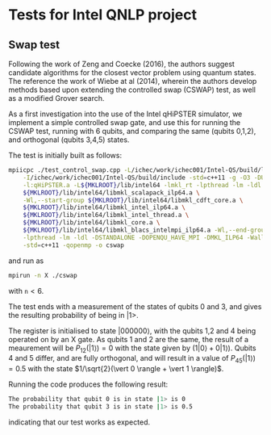 # Tests for Intel QNLP project

## Swap test
Following the work of Zeng and Coecke (2016), the authors suggest candidate algorithms for the closest vector problem using quantum states.
The reference the work of Wiebe at al (2014), wherein the authors develop methods based upon extending the controlled swap (CSWAP) test, as well as
a modified Grover search.

As a first investigation into the use of the Intel qHiPSTER simulator, we implement a simple controlled swap gate, and use this for running
the CSWAP test, running with 6 qubits, and comparing the same (qubits 0,1,2), and orthogonal (qubits 3,4,5) states.

The test is initially built as follows:
```bash
mpiicpc ./test_control_swap.cpp -L/ichec/work/ichec001/Intel-QS/build/lib/intel64 \
    -I/ichec/work/ichec001/Intel-QS/build/include -std=c++11 -g -O3 -DUSE_MM_MALLOC \
    -l:qHiPSTER.a -L${MKLROOT}/lib/intel64 -lmkl_rt -lpthread -lm -ldl \
    ${MKLROOT}/lib/intel64/libmkl_scalapack_ilp64.a \
    -Wl,--start-group ${MKLROOT}/lib/intel64/libmkl_cdft_core.a \
    ${MKLROOT}/lib/intel64/libmkl_intel_ilp64.a \
    ${MKLROOT}/lib/intel64/libmkl_intel_thread.a \
    ${MKLROOT}/lib/intel64/libmkl_core.a \
    ${MKLROOT}/lib/intel64/libmkl_blacs_intelmpi_ilp64.a -Wl,--end-group -liomp5 \
    -lpthread -lm -ldl -DSTANDALONE -DOPENQU_HAVE_MPI -DMKL_ILP64 -Wall \
    -std=c++11 -qopenmp -o cswap
```
 and run as 
 ```bash
 mpirun -n X ./cswap
 ```
 with `n`$`\lt 6`$.

The test ends with a measurement of the states of qubits 0 and 3, and gives the resulting probability of being in |1>.

The register is initialised to state $`\vert 000000 \rangle`$, with the qubits 1,2 and 4 being operated on by an X gate.
As qubits 1 and 2 are the same, the result of a meaurement will be $`P_{12}(\vert 1 \rangle) = 0`$  with the state given by $`(1\vert 0 \rangle + 0\vert 1 \rangle)`$.
Qubits 4 and 5 differ, and are fully orthogonal, and will result in a value of $`P_{45}(\vert 1 \rangle) = 0.5`$ with the state $`1/\sqrt{2}(\vert 0 \rangle + \vert 1 \rangle)`$.

Running the code produces the following result:
```bash
The probability that qubit 0 is in state |1> is 0
The probability that qubit 3 is in state |1> is 0.5
```
indicating that our test works as expected.